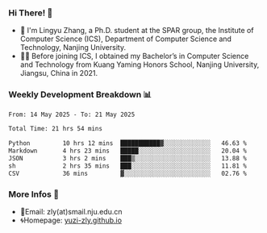 ### Hi There! 👋 
- 🐳 I'm Lingyu Zhang, a Ph.D. student at the SPAR group, the Institute of Computer Science (ICS), Department of Computer Science and Technology, Nanjing University.
- 🧑‍🎓 Before joining ICS, I obtained my Bachelor’s in Computer Science and Technology from Kuang Yaming Honors School, Nanjing University, Jiangsu, China in 2021.

### Weekly Development Breakdown :bar_chart:

<!--START_SECTION:waka-->

```txt
From: 14 May 2025 - To: 21 May 2025

Total Time: 21 hrs 54 mins

Python         10 hrs 12 mins  ███████████▓░░░░░░░░░░░░░   46.63 %
Markdown       4 hrs 23 mins   █████░░░░░░░░░░░░░░░░░░░░   20.04 %
JSON           3 hrs 2 mins    ███▒░░░░░░░░░░░░░░░░░░░░░   13.88 %
sh             2 hrs 35 mins   ███░░░░░░░░░░░░░░░░░░░░░░   11.81 %
CSV            36 mins         ▓░░░░░░░░░░░░░░░░░░░░░░░░   02.76 %
```

<!--END_SECTION:waka-->

<!--
### Github Contributions :octocat:

![](https://raw.githubusercontent.com/yuzi-zly/yuzi-zly/output/github-contribution-grid-snake.svg)              
-->

### More Infos 📖

- 📧Email: zly(at)smail.nju.edu.cn
- 🌀Homepage: [yuzi-zly.github.io](https://yuzi-zly.github.io/)
